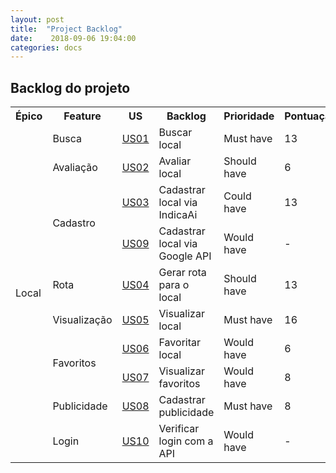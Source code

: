 ```yaml
---
layout: post
title:  "Project Backlog"
date:    2018-09-06 19:04:00
categories: docs
---
```


## Backlog do projeto

<table>
  <tr><th>Épico</th><th>Feature</th><th>US</th><th>Backlog</th><th>Prioridade</th><th>Pontuação</th></tr>

  <tr><td rowspan="10">Local</td><td>Busca</td><td><a href="https://github.com/fga-eps-mds/2018.2-IndicaAi/issues/106">US01</a></td><td>Buscar local</td><td>Must have</td><td>13</td></tr>

  <tr><td>Avaliação</td><td><a href="https://github.com/fga-eps-mds/2018.2-IndicaAi/issues/131">US02</a></td><td>Avaliar local</td><td> Should have</td><td>6</td></tr>

  <tr><td rowspan="2">Cadastro</td><td><a href="https://github.com/fga-eps-mds/2018.2-IndicaAi/issues/129">US03</a></td><td>Cadastrar local via IndicaAi</td><td> Could have </td><td>13</td></tr>

  <tr><td><a href="https://github.com/fga-eps-mds/2018.2-IndicaAi/issues/159">US09</a></td><td>Cadastrar local via Google API</td><td> Would have</td><td>-</td></tr>

  <tr><td>Rota</td><td><a href="https://github.com/fga-eps-mds/2018.2-IndicaAi/issues/126">US04</a></td><td>Gerar rota para o local</td><td> Should have</td><td>13</td></tr>

  <tr><td>Visualização</td><td><a href="https://github.com/fga-eps-mds/2018.2-IndicaAi/issues/124">US05</a></td><td>Visualizar local</td><td> Must have</td><td>16</td></tr>

  <tr><td rowspan="2">Favoritos</td><td><a href="https://github.com/fga-eps-mds/2018.2-IndicaAi/issues/111">US06</a></td><td>Favoritar local</td><td> Would have</td><td>6</td></tr>

  <tr><td><a href="https://github.com/fga-eps-mds/2018.2-IndicaAi/issues/109">US07</a></td><td>Visualizar favoritos</td><td> Would have</td><td>8</td></tr>

<tr><td>Publicidade</td><td><a href="https://github.com/fga-eps-mds/2018.2-IndicaAi/issues/136">US08</a></td><td>Cadastrar publicidade</td><td>Must have</td><td>8</td></tr>

<tr><td>Login</td><td><a href="https://github.com/fga-eps-mds/2018.2-IndicaAi/issues/160">US10</a></td><td>Verificar login com a API</td><td>Would have</td><td>-</td></tr>
</table>
